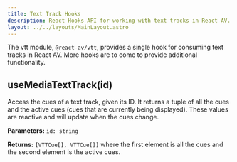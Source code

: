 ```yaml
---
title: Text Track Hooks
description: React Hooks API for working with text tracks in React AV.
layout: ../../layouts/MainLayout.astro
---
```


The vtt module, `@react-av/vtt`, provides a single hook for consuming text tracks in React AV. More hooks are to come to provide additional functionality.

## useMediaTextTrack(id)

Access the cues of a text track, given its ID. It returns a tuple of all the cues and the active cues (cues that are currently being displayed). These values are reactive and will update when the cues change.

**Parameters:** `id: string`

**Returns:** `[VTTCue[], VTTCue[]]` where the first element is all the cues and the second element is the active cues.
